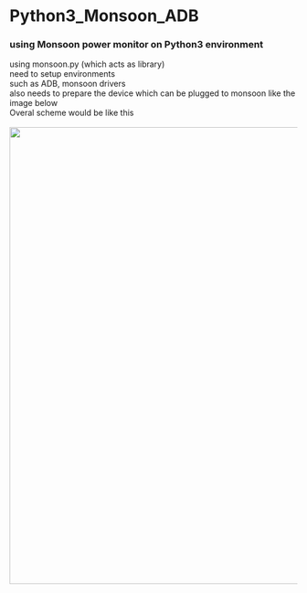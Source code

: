 # Python3_Monsoon_ADB

### using Monsoon power monitor on Python3 environment
using monsoon.py (which acts as library) <br/>
need to setup environments <br/>
such as ADB, monsoon drivers <br/>
also needs to prepare the device which can be plugged to monsoon like the image below <br/>
Overal scheme would be like this <br/> <br/>
<img width="800" src="https://user-images.githubusercontent.com/30307587/45673704-60ce6f00-bb66-11e8-8c86-62639a666220.png">
